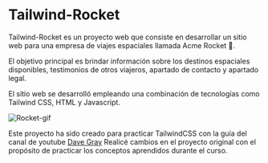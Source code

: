 # Tailwind-Rocket
Tailwind-Rocket es un proyecto web que consiste en desarrollar un sitio web para una empresa de viajes espaciales llamada Acme Rocket 🚀. 

El objetivo principal es brindar información sobre los destinos espaciales disponibles, testimonios de otros viajeros, apartado de contacto y apartado legal. 

El sitio web se desarrolló empleando una combinación de tecnologías como Tailwind CSS, HTML y Javascript.


![Rocket-gif](https://github.com/AridanyS/Tailwind-Rocket/assets/130782674/188ae945-8e32-44f1-b1fc-f2ccf05c065d)


Este proyecto ha sido creado para practicar TailwindCSS con la guía del canal de youtube [Dave Gray]([https://pages.github.com/](https://youtu.be/pYaamz6AyvU))
Realicé cambios en el proyecto original con el propósito de practicar los conceptos aprendidos durante el curso.
